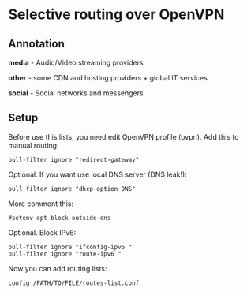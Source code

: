# Selective routing over OpenVPN

## Annotation

**media** - Audio/Video streaming providers

**other** - some CDN and hosting providers + global IT services

**social** - Social networks and messengers

## Setup

Before use this lists, you need edit OpenVPN profile (ovpn).
Add this to manual routing:
```
pull-filter ignore "redirect-gateway"
```
Optional. If you want use local DNS server (DNS leak!):
```
pull-filter ignore "dhcp-option DNS"
```
More comment this:
```
#setenv opt block-outside-dns
```
Optional. Block IPv6:
```
pull-filter ignore "ifconfig-ipv6 "
pull-filter ignore "route-ipv6 "
```
Now you can add routing lists:
```
config /PATH/TO/FILE/routes-list.conf
```
